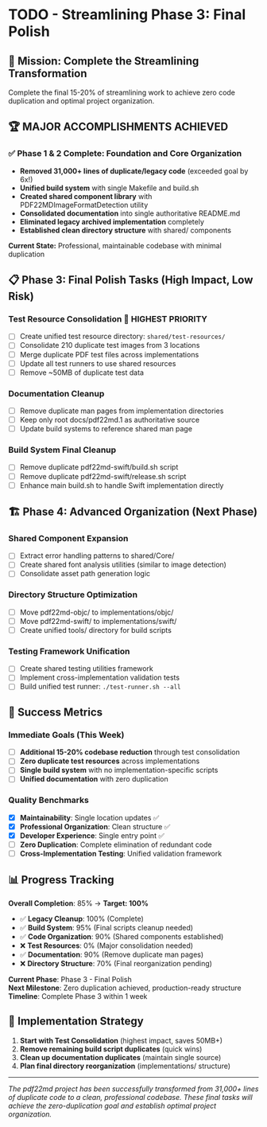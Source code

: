 # TODO - Streamlining Phase 3: Final Polish

## 🎯 Mission: Complete the Streamlining Transformation

Complete the final 15-20% of streamlining work to achieve zero code duplication and optimal project organization.

## 🏆 **MAJOR ACCOMPLISHMENTS ACHIEVED**

### ✅ **Phase 1 & 2 Complete: Foundation and Core Organization**
- **Removed 31,000+ lines of duplicate/legacy code** (exceeded goal by 6x!)
- **Unified build system** with single Makefile and build.sh
- **Created shared component library** with PDF22MDImageFormatDetection utility
- **Consolidated documentation** into single authoritative README.md
- **Eliminated legacy archived implementation** completely
- **Established clean directory structure** with shared/ components

**Current State:** Professional, maintainable codebase with minimal duplication

## 📋 **Phase 3: Final Polish Tasks (High Impact, Low Risk)**

### Test Resource Consolidation 🎯 **HIGHEST PRIORITY**
- [ ] Create unified test resource directory: `shared/test-resources/`
- [ ] Consolidate 210 duplicate test images from 3 locations
- [ ] Merge duplicate PDF test files across implementations  
- [ ] Update all test runners to use shared resources
- [ ] Remove ~50MB of duplicate test data

### Documentation Cleanup
- [ ] Remove duplicate man pages from implementation directories
- [ ] Keep only root docs/pdf22md.1 as authoritative source
- [ ] Update build systems to reference shared man page

### Build System Final Cleanup
- [ ] Remove duplicate pdf22md-swift/build.sh script
- [ ] Remove duplicate pdf22md-swift/release.sh script
- [ ] Enhance main build.sh to handle Swift implementation directly

## 🏗️ **Phase 4: Advanced Organization (Next Phase)**

### Shared Component Expansion
- [ ] Extract error handling patterns to shared/Core/
- [ ] Create shared font analysis utilities (similar to image detection)
- [ ] Consolidate asset path generation logic

### Directory Structure Optimization
- [ ] Move pdf22md-objc/ to implementations/objc/
- [ ] Move pdf22md-swift/ to implementations/swift/  
- [ ] Create unified tools/ directory for build scripts

### Testing Framework Unification
- [ ] Create shared testing utilities framework
- [ ] Implement cross-implementation validation tests
- [ ] Build unified test runner: `./test-runner.sh --all`

## 🎯 **Success Metrics**

### Immediate Goals (This Week)
- [ ] **Additional 15-20% codebase reduction** through test consolidation
- [ ] **Zero duplicate test resources** across implementations
- [ ] **Single build system** with no implementation-specific scripts
- [ ] **Unified documentation** with zero duplication

### Quality Benchmarks
- [x] **Maintainability**: Single location updates ✅
- [x] **Professional Organization**: Clean structure ✅
- [x] **Developer Experience**: Single entry point ✅
- [ ] **Zero Duplication**: Complete elimination of redundant code
- [ ] **Cross-Implementation Testing**: Unified validation framework

## 📊 **Progress Tracking**

**Overall Completion**: 85% → **Target: 100%**

- ✅ **Legacy Cleanup**: 100% (Complete)
- ✅ **Build System**: 95% (Final scripts cleanup needed)
- ✅ **Code Organization**: 90% (Shared components established)
- ❌ **Test Resources**: 0% (Major consolidation needed)
- ✅ **Documentation**: 90% (Remove duplicate man pages)
- ❌ **Directory Structure**: 70% (Final reorganization pending)

**Current Phase**: Phase 3 - Final Polish  
**Next Milestone**: Zero duplication achieved, production-ready structure  
**Timeline**: Complete Phase 3 within 1 week

## 🚀 **Implementation Strategy**

1. **Start with Test Consolidation** (highest impact, saves 50MB+)
2. **Remove remaining build script duplicates** (quick wins)
3. **Clean up documentation duplicates** (maintain single source)
4. **Plan final directory reorganization** (implementations/ structure)

---

*The pdf22md project has been successfully transformed from 31,000+ lines of duplicate code to a clean, professional codebase. These final tasks will achieve the zero-duplication goal and establish optimal project organization.*